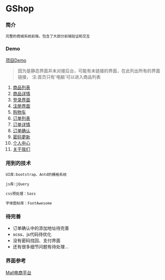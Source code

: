 # GShop

### 简介
    完整的商城系统前端，包含了大部分前端验证和交互

### Demo

[项目Demo](https://aloneweb.github.io/GShop/html/)

> 因为是静态界面并未对接后台，可能有未链接的界面，在此列出所有的界面链接，
> 注:首页只有'电脑'可以进入商品列表

1. [商品列表](https://aloneweb.github.io/GShop/html/list.html)
2. [商品详情](https://aloneweb.github.io/GShop/html/detail.html)
3. [登录界面](https://aloneweb.github.io/GShop/html/login.html)
4. [注册界面](https://aloneweb.github.io/GShop/html/register.html)
5. [购物车](https://aloneweb.github.io/GShop/html/shopcart.html)
6. [订单列表](https://aloneweb.github.io/GShop/html/order-list.html)
7. [订单详情](https://aloneweb.github.io/GShop/html/order-detail.html)
8. [订单确认](https://aloneweb.github.io/GShop/html/order-confirm.html)
9. [密码更新](https://aloneweb.github.io/GShop/html/pass-update.html)
10. [个人中心](https://aloneweb.github.io/GShop/html/userinfo.html)
11. [关于我们](https://aloneweb.github.io/GShop/html/about.html)

### 用到的技术

    UI库:bootstrap、Antd的栅格系统

    js库:jQuery

    css预处理：Sass

    字体图标库：FontAwesome

### 待完善

- 订单确认中的添加地址待完善
- scss、js代码待优化
- 没有密码找回、支付界面
- 还有很多细节问题有待处理...

### 界面参考

[Mall电商平台](http://happymmall.com/index.html)
